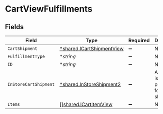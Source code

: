 # CartViewFulfillments


## Fields

| Field                                                                        | Type                                                                         | Required                                                                     | Description                                                                  |
| ---------------------------------------------------------------------------- | ---------------------------------------------------------------------------- | ---------------------------------------------------------------------------- | ---------------------------------------------------------------------------- |
| `CartShipment`                                                               | [*shared.ICartShipmentView](../../../pkg/models/shared/icartshipmentview.md) | :heavy_minus_sign:                                                           | N/A                                                                          |
| `FulfillmentType`                                                            | **string*                                                                    | :heavy_minus_sign:                                                           | N/A                                                                          |
| `ID`                                                                         | **string*                                                                    | :heavy_minus_sign:                                                           | N/A                                                                          |
| `InStoreCartShipment`                                                        | [*shared.InStoreShipment2](../../../pkg/models/shared/instoreshipment2.md)   | :heavy_minus_sign:                                                           | A cart that is being prepared for shipment                                   |
| `Items`                                                                      | [][shared.ICartItemView](../../../pkg/models/shared/icartitemview.md)        | :heavy_minus_sign:                                                           | N/A                                                                          |